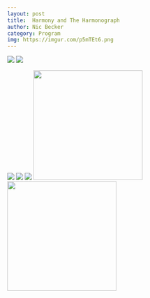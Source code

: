 ```yaml
---
layout: post
title:  Harmony and The Harmonograph
author: Nic Becker
category: Program
img: https://imgur.com/p5mTEt6.png
---
```



![](https://i.imgur.com/FFVAFh1.gif)
![](https://imgur.com/2vDyYEY.png)
<!-- ![](https://imgur.com/UemTvRU.png) boring -->
![](https://imgur.com/4IB9Omv.png)
![](https://imgur.com/skcpxJh.png)
![](https://imgur.com/p5mTEt6.png)
<img src="https://i.imgur.com/uQQ9XQW.jpg" style="width: 250px;"/> <img src="https://i.imgur.com/rZZhypa.jpg" style="width: 250px;"/>
